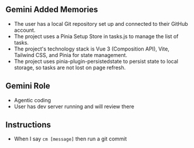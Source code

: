 ## Gemini Added Memories
- The user has a local Git repository set up and connected to their GitHub account.
- The project uses a Pinia Setup Store in tasks.js to manage the list of tasks.
- The project's technology stack is Vue 3 (Composition API), Vite, Tailwind CSS, and Pinia for state management.
- The project uses pinia-plugin-persistedstate to persist state to local storage, so tasks are not lost on page refresh.

## Gemini Role
- Agentic coding
- User has dev server running and will review there

## Instructions
- When I say `cm [message]` then run a git commit
